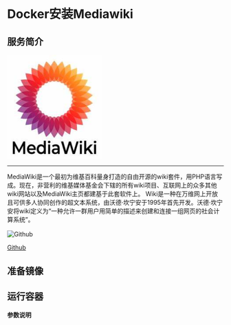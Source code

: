 # **Docker安装Mediawiki** #
## 服务简介 ##

 <img src="./../images/mediawiki.jpg" width = "220" alt="Github" align=center />

* * *

MediaWiki是一个最初为维基百科量身打造的自由开源的wiki套件，用PHP语言写成。现在，非营利的维基媒体基金会下辖的所有wiki项目、互联网上的众多其他wiki网站以及MediaWiki主页都建基于此套软件上。
Wiki是一种在万维网上开放且可供多人协同创作的超文本系统，由沃德·坎宁安于1995年首先开发。沃德·坎宁安将wiki定义为“一种允许一群用户用简单的描述来创建和连接一组网页的社会计算系统”。

 <img src="https://github.com/favicon.ico" width = "20" alt="Github" align=center />
 
[ Github ](https://github.com/wikimedia/mediawiki)
## 准备镜像 ##
## 运行容器 ##
#### 参数说明 ####